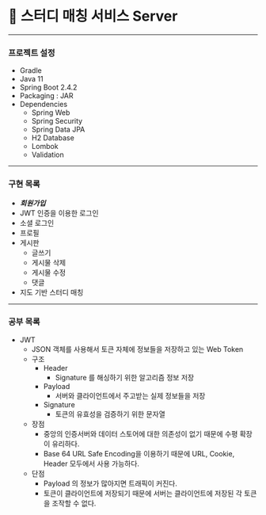 # :wave: 스터디 매칭 서비스 Server
---
### 프로젝트 설정
- Gradle
- Java 11
- Spring Boot 2.4.2
- Packaging : JAR
- Dependencies
    - Spring Web
    - Spring Security
    - Spring Data JPA
    - H2 Database
    - Lombok
    - Validation

---
### 구현 목록
- **_회원가입_**
- JWT 인증을 이용한 로그인
- 소셜 로그인
- 프로필
- 게시판
    - 글쓰기
    - 게시물 삭제
    - 게시물 수정
    - 댓글
- 지도 기반 스터디 매칭
--- 
### 공부 목록
- JWT
    - JSON 객체를 사용해서 토큰 자체에 정보들을 저장하고 있는 Web Token
    - 구조
        - Header
            - Signature 를 해싱하기 위한 알고리즘 정보 저장
        - Payload
            - 서버와 클라이언트에서 주고받는 실제 정보들을 저장
        - Signature
            - 토큰의 유효성을 검증하기 위한 문자열
    - 장점
        - 중앙의 인증서버와 데이터 스토어에 대한 의존성이 없기 때문에 수평 확장이 유리하다.
        - Base 64 URL Safe Encoding을 이용하기 때문에 URL, Cookie, Header 모두에서 사용 가능하다.
    - 단점
        - Payload 의 정보가 많아지면 트래픽이 커진다.
        - 토큰이 클라이언트에 저장되기 때문에 서버는 클라이언트에 저장된 각 토큰을 조작할 수 없다.
            